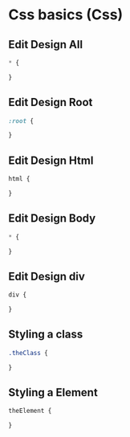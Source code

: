 
<link rel="stylesheet"
href="mdfutr.css"/>

# Css basics (Css)

## Edit Design All 
```css
* {

}
```

## Edit Design Root
```css
:root {

}
```

## Edit Design Html

```css
html {

}
```

## Edit Design Body
```css
* {

}
```

## Edit Design div
```css
div {

}
```

## Styling a class
```css
.theClass {

}
```

## Styling a Element
```css
theElement {

}
```
